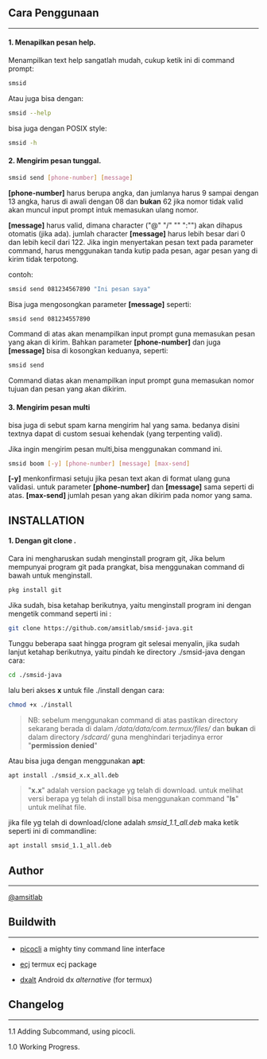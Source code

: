 

## Cara Penggunaan 
------------------

#### 1. Menapilkan pesan help.

   Menampilkan text help sangatlah mudah,
   cukup ketik ini di command prompt:
   ```bash
   smsid
   ```
   Atau juga bisa dengan:
   ```bash
   smsid --help
   ```
   bisa juga dengan POSIX style:
   ```bash
   smsid -h
   ```

#### 2. Mengirim pesan tunggal.


   ```bash
   smsid send [phone-number] [message]
   ```
   **[phone-number]** harus berupa angka,
   dan jumlanya harus 9 sampai dengan 13 angka, 
   harus di awali dengan 08 dan **bukan** 62
   jika nomor tidak valid akan muncul input prompt
   intuk memasukan ulang nomor.

   **[message]** harus valid, dimana character
   ("@"  "/" "\" ":"") akan dihapus otomatis (jika ada).
   jumlah character **[message]** harus lebih besar
   dari 0 dan lebih kecil dari 122.
   Jika ingin menyertakan pesan text pada parameter
   command, harus menggunakan tanda kutip pada pesan,
   agar pesan yang di kirim tidak terpotong.

   contoh:


   ```bash
   smsid send 081234567890 "Ini pesan saya"
   ```

   Bisa juga mengosongkan parameter **[message]**
   seperti:

   ```bash
   smsid send 081234557890
   ```

   Command di atas akan menampilkan input prompt 
   guna memasukan pesan yang akan di kirim.
   Bahkan parameter **[phone-number]** dan juga
   **[message]** bisa di kosongkan keduanya, seperti:


   ```bash
   smsid send 
   ```

   Command diatas akan menampilkan input prompt guna 
   memasukan nomor tujuan dan pesan yang akan dikirim.


#### 3. Mengirim pesan multi
   bisa juga di sebut spam karna mengirim hal yang sama.
   bedanya disini textnya dapat di custom sesuai 
   kehendak (yang terpenting valid).

   Jika ingin mengirim pesan multi,bisa menggunakan
   command ini.

   ```bash
   smsid boom [-y] [phone-number] [message] [max-send]
   ```
   **[-y]** menkonfirmasi setuju jika pesan text
   akan di format ulang guna validasi.
   untuk parameter **[phone-number]** dan **[message]**
   sama seperti di atas.
   **[max-send]** jumlah pesan yang akan dikirim pada 
   nomor yang sama.


## INSTALLATION

#### 1. Dengan **git clone** .
   Cara ini mengharuskan sudah menginstall program git,
   Jika belum mempunyai program git pada prangkat,
   bisa menggunakan command di bawah untuk menginstall.

   ```bash
   pkg install git
   ```

   Jika sudah, bisa ketahap berikutnya,
   yaitu menginstall program ini dengan mengetik 
   command seperti ini :

   ```bash
   git clone https://github.com/amsitlab/smsid-java.git
   ```
   Tunggu beberapa saat hingga program git selesai
   menyalin, jika sudah lanjut ketahap berikutnya,
   yaitu pindah ke directory ./smsid-java dengan
   cara:

   ```bash
   cd ./smsid-java
   ```

   lalu beri akses **x** untuk file ./install dengan
   cara:

   ```bash
   chmod +x ./install 
   ```

   > NB: sebelum menggunakan command di atas 
   > pastikan directory sekarang berada di dalam 
   > */data/data/com.termux/files/* dan **bukan** di dalam directory */sdcard/* guna menghindari
   > terjadinya error "**permission denied**"


   Atau bisa juga dengan menggunakan **apt**:

   ```bash
   apt install ./smsid_x.x_all.deb
   ```


   > "**x.x**" adalah version package yg telah di
   > download. untuk melihat versi berapa yg telah di
   > install bisa menggunakan command "**ls**" untuk
   > melihat file.

   jika file yg telah di download/clone adalah 
   *smsid_1.1_all.deb* maka ketik seperti ini 
   di commandline:


   ```bash
   apt install smsid_1.1_all.deb
   ```

## Author
----------


[@amsitlab](https://amsitlab.github.io)


## Buildwith
------------


* [picocli](https://github.com/remkop/picocli)  a mighty tiny command line interface

* [ecj](https://github.com/eclipse/eclipse.jdt.core) termux ecj package 

* [dxalt](https://github.com/amsitlab/dxalt) Android dx *alternative* (for termux)


## Changelog
------------
1.1 Adding Subcommand, using picocli.

1.0 Working Progress.
